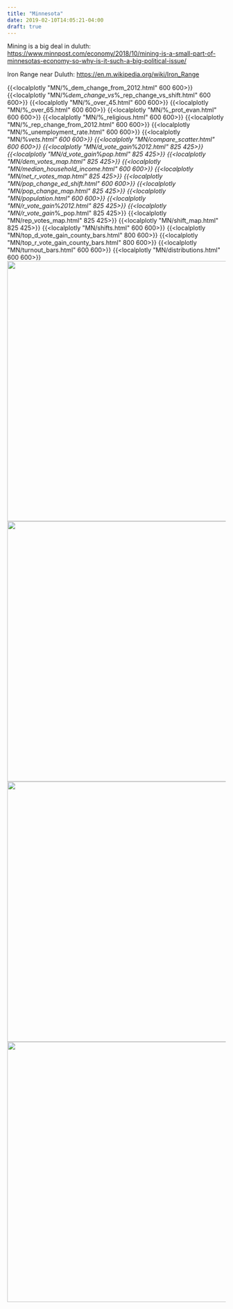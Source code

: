 ```yaml
---
title: "Minnesota"
date: 2019-02-10T14:05:21-04:00
draft: true
---
```


Mining is a big deal in duluth: https://www.minnpost.com/economy/2018/10/mining-is-a-small-part-of-minnesotas-economy-so-why-is-it-such-a-big-political-issue/

Iron Range near Duluth: https://en.m.wikipedia.org/wiki/Iron_Range

{{<localplotly "MN/%_dem_change_from_2012.html" 600 600>}}
{{<localplotly "MN/%_dem_change_vs_%_rep_change_vs_shift.html" 600 600>}}
{{<localplotly "MN/%_over_45.html" 600 600>}}
{{<localplotly "MN/%_over_65.html" 600 600>}}
{{<localplotly "MN/%_prot_evan.html" 600 600>}}
{{<localplotly "MN/%_religious.html" 600 600>}}
{{<localplotly "MN/%_rep_change_from_2012.html" 600 600>}}
{{<localplotly "MN/%_unemployment_rate.html" 600 600>}}
{{<localplotly "MN/%_vets.html" 600 600>}}
{{<localplotly "MN/compare_scatter.html" 600 600>}}
{{<localplotly "MN/d_vote_gain_%_2012.html" 825 425>}}
{{<localplotly "MN/d_vote_gain_%_pop.html" 825 425>}}
{{<localplotly "MN/dem_votes_map.html" 825 425>}}
{{<localplotly "MN/median_household_income.html" 600 600>}}
{{<localplotly "MN/net_r_votes_map.html" 825 425>}}
{{<localplotly "MN/pop_change_ed_shift.html" 600 600>}}
{{<localplotly "MN/pop_change_map.html" 825 425>}}
{{<localplotly "MN/population.html" 600 600>}}
{{<localplotly "MN/r_vote_gain_%_2012.html" 825 425>}}
{{<localplotly "MN/r_vote_gain_%_pop.html" 825 425>}}
{{<localplotly "MN/rep_votes_map.html" 825 425>}}
{{<localplotly "MN/shift_map.html" 825 425>}}
{{<localplotly "MN/shifts.html" 600 600>}}
{{<localplotly "MN/top_d_vote_gain_county_bars.html" 800 600>}}
{{<localplotly "MN/top_r_vote_gain_county_bars.html" 800 600>}}
{{<localplotly "MN/turnout_bars.html" 600 600>}}
{{<localplotly "MN/distributions.html" 600 600>}}
<img src="/MN/net_gop_votes_waterfall.png" width="600" height="600" />
<img src="/MN/r_votes_waterfall.png" width="600" height="600" />
<img src="/MN/d_votes_waterfall.png" width="600" height="600" />
<img src="/MN/tot_votes_waterfall.png" width="600" height="600" />
